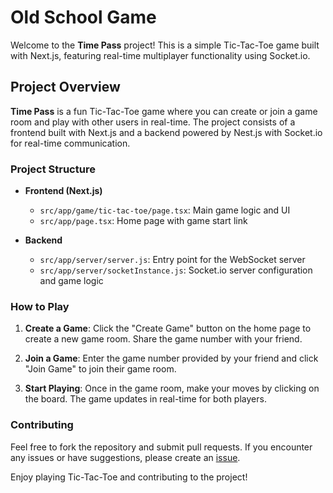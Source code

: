 # Old School Game

Welcome to the **Time Pass** project! This is a simple Tic-Tac-Toe game built with Next.js, featuring real-time multiplayer functionality using Socket.io.

## Project Overview

**Time Pass** is a fun Tic-Tac-Toe game where you can create or join a game room and play with other users in real-time. The project consists of a frontend built with Next.js and a backend powered by Nest.js with Socket.io for real-time communication.


### Project Structure

- **Frontend (Next.js)**
  - `src/app/game/tic-tac-toe/page.tsx`: Main game logic and UI
  - `src/app/page.tsx`: Home page with game start link

- **Backend**
  - `src/app/server/server.js`: Entry point for the WebSocket server
  - `src/app/server/socketInstance.js`: Socket.io server configuration and game logic

### How to Play

1. **Create a Game**: Click the "Create Game" button on the home page to create a new game room. Share the game number with your friend.

2. **Join a Game**: Enter the game number provided by your friend and click "Join Game" to join their game room.

3. **Start Playing**: Once in the game room, make your moves by clicking on the board. The game updates in real-time for both players.

### Contributing

Feel free to fork the repository and submit pull requests. If you encounter any issues or have suggestions, please create an [issue](https://github.com/ajaynegi45/Time-Pass/issues).


Enjoy playing Tic-Tac-Toe and contributing to the project!


